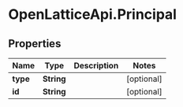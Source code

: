 # OpenLatticeApi.Principal

## Properties

Name | Type | Description | Notes
------------ | ------------- | ------------- | -------------
**type** | **String** |  | [optional] 
**id** | **String** |  | [optional] 


